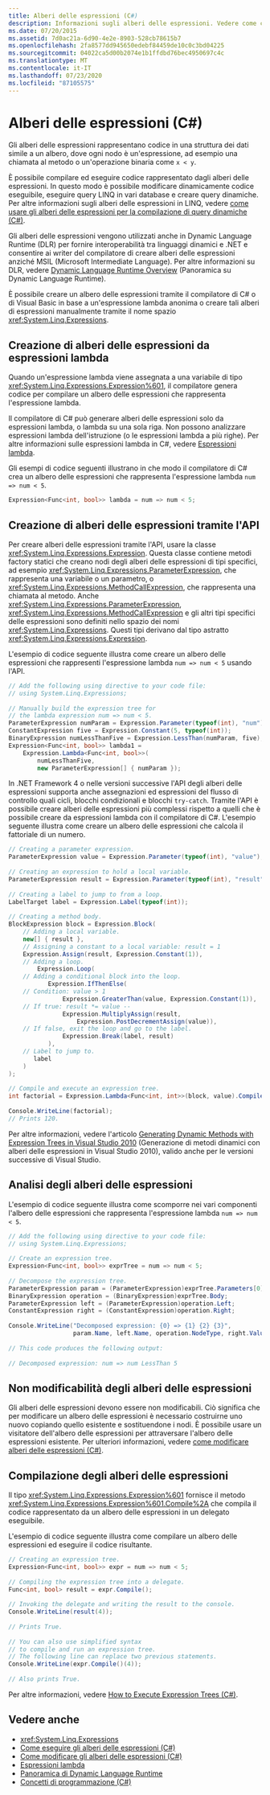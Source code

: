 ```yaml
---
title: Alberi delle espressioni (C#)
description: Informazioni sugli alberi delle espressioni. Vedere come compilare ed eseguire codice rappresentato da queste strutture di dati, in cui ogni nodo è un'espressione.
ms.date: 07/20/2015
ms.assetid: 7d0ac21a-6d90-4e2e-8903-528cb78615b7
ms.openlocfilehash: 2fa8577dd945650edebf84459de10c0c3bd04225
ms.sourcegitcommit: 04022ca5d00b2074e1b1ffdbd76bec4950697c4c
ms.translationtype: MT
ms.contentlocale: it-IT
ms.lasthandoff: 07/23/2020
ms.locfileid: "87105575"
---
```

# <a name="expression-trees-c"></a>Alberi delle espressioni (C#)
Gli alberi delle espressioni rappresentano codice in una struttura dei dati simile a un albero, dove ogni nodo è un'espressione, ad esempio una chiamata al metodo o un'operazione binaria come `x < y`.  
  
 È possibile compilare ed eseguire codice rappresentato dagli alberi delle espressioni. In questo modo è possibile modificare dinamicamente codice eseguibile, eseguire query LINQ in vari database e creare query dinamiche. Per altre informazioni sugli alberi delle espressioni in LINQ, vedere [come usare gli alberi delle espressioni per la compilazione di query dinamiche (C#)](./how-to-use-expression-trees-to-build-dynamic-queries.md).
  
 Gli alberi delle espressioni vengono utilizzati anche in Dynamic Language Runtime (DLR) per fornire interoperabilità tra linguaggi dinamici e .NET e consentire ai writer del compilatore di creare alberi delle espressioni anziché MSIL (Microsoft Intermediate Language). Per altre informazioni su DLR, vedere [Dynamic Language Runtime Overview](../../../../framework/reflection-and-codedom/dynamic-language-runtime-overview.md) (Panoramica su Dynamic Language Runtime).  
  
 È possibile creare un albero delle espressioni tramite il compilatore di C# o di Visual Basic in base a un'espressione lambda anonima o creare tali alberi di espressioni manualmente tramite il nome spazio <xref:System.Linq.Expressions>.  
  
## <a name="creating-expression-trees-from-lambda-expressions"></a>Creazione di alberi delle espressioni da espressioni lambda  
 Quando un'espressione lambda viene assegnata a una variabile di tipo <xref:System.Linq.Expressions.Expression%601>, il compilatore genera codice per compilare un albero delle espressioni che rappresenta l'espressione lambda.  
  
 Il compilatore di C# può generare alberi delle espressioni solo da espressioni lambda, o lambda su una sola riga. Non possono analizzare espressioni lambda dell'istruzione (o le espressioni lambda a più righe). Per altre informazioni sulle espressioni lambda in C#, vedere [Espressioni lambda](../../statements-expressions-operators/lambda-expressions.md).  
  
 Gli esempi di codice seguenti illustrano in che modo il compilatore di C# crea un albero delle espressioni che rappresenta l'espressione lambda `num => num < 5`.  
  
```csharp  
Expression<Func<int, bool>> lambda = num => num < 5;  
```  
  
## <a name="creating-expression-trees-by-using-the-api"></a>Creazione di alberi delle espressioni tramite l'API  
 Per creare alberi delle espressioni tramite l'API, usare la classe <xref:System.Linq.Expressions.Expression>. Questa classe contiene metodi factory statici che creano nodi degli alberi delle espressioni di tipi specifici, ad esempio <xref:System.Linq.Expressions.ParameterExpression>, che rappresenta una variabile o un parametro, o <xref:System.Linq.Expressions.MethodCallExpression>, che rappresenta una chiamata al metodo. Anche <xref:System.Linq.Expressions.ParameterExpression>, <xref:System.Linq.Expressions.MethodCallExpression> e gli altri tipi specifici delle espressioni sono definiti nello spazio dei nomi <xref:System.Linq.Expressions>. Questi tipi derivano dal tipo astratto <xref:System.Linq.Expressions.Expression>.  
  
 L'esempio di codice seguente illustra come creare un albero delle espressioni che rappresenti l'espressione lambda `num => num < 5` usando l'API.  
  
```csharp  
// Add the following using directive to your code file:  
// using System.Linq.Expressions;  
  
// Manually build the expression tree for
// the lambda expression num => num < 5.  
ParameterExpression numParam = Expression.Parameter(typeof(int), "num");  
ConstantExpression five = Expression.Constant(5, typeof(int));  
BinaryExpression numLessThanFive = Expression.LessThan(numParam, five);  
Expression<Func<int, bool>> lambda1 =  
    Expression.Lambda<Func<int, bool>>(  
        numLessThanFive,  
        new ParameterExpression[] { numParam });  
```  
  
 In .NET Framework 4 o nelle versioni successive l'API degli alberi delle espressioni supporta anche assegnazioni ed espressioni del flusso di controllo quali cicli, blocchi condizionali e blocchi `try-catch`. Tramite l'API è possibile creare alberi delle espressioni più complessi rispetto a quelli che è possibile creare da espressioni lambda con il compilatore di C#. L'esempio seguente illustra come creare un albero delle espressioni che calcola il fattoriale di un numero.  
  
```csharp  
// Creating a parameter expression.  
ParameterExpression value = Expression.Parameter(typeof(int), "value");  
  
// Creating an expression to hold a local variable.
ParameterExpression result = Expression.Parameter(typeof(int), "result");  
  
// Creating a label to jump to from a loop.  
LabelTarget label = Expression.Label(typeof(int));  
  
// Creating a method body.  
BlockExpression block = Expression.Block(  
    // Adding a local variable.  
    new[] { result },  
    // Assigning a constant to a local variable: result = 1  
    Expression.Assign(result, Expression.Constant(1)),  
    // Adding a loop.  
        Expression.Loop(  
    // Adding a conditional block into the loop.  
           Expression.IfThenElse(  
    // Condition: value > 1  
               Expression.GreaterThan(value, Expression.Constant(1)),  
    // If true: result *= value --  
               Expression.MultiplyAssign(result,  
                   Expression.PostDecrementAssign(value)),  
    // If false, exit the loop and go to the label.  
               Expression.Break(label, result)  
           ),  
    // Label to jump to.  
       label  
    )  
);  
  
// Compile and execute an expression tree.  
int factorial = Expression.Lambda<Func<int, int>>(block, value).Compile()(5);  
  
Console.WriteLine(factorial);  
// Prints 120.  
```

Per altre informazioni, vedere l'articolo [Generating Dynamic Methods with Expression Trees in Visual Studio 2010](https://devblogs.microsoft.com/csharpfaq/generating-dynamic-methods-with-expression-trees-in-visual-studio-2010/) (Generazione di metodi dinamici con alberi delle espressioni in Visual Studio 2010), valido anche per le versioni successive di Visual Studio.
  
## <a name="parsing-expression-trees"></a>Analisi degli alberi delle espressioni  
 L'esempio di codice seguente illustra come scomporre nei vari componenti l'albero delle espressioni che rappresenta l'espressione lambda `num => num < 5`.  
  
```csharp  
// Add the following using directive to your code file:  
// using System.Linq.Expressions;  
  
// Create an expression tree.  
Expression<Func<int, bool>> exprTree = num => num < 5;  
  
// Decompose the expression tree.  
ParameterExpression param = (ParameterExpression)exprTree.Parameters[0];  
BinaryExpression operation = (BinaryExpression)exprTree.Body;  
ParameterExpression left = (ParameterExpression)operation.Left;  
ConstantExpression right = (ConstantExpression)operation.Right;  
  
Console.WriteLine("Decomposed expression: {0} => {1} {2} {3}",  
                  param.Name, left.Name, operation.NodeType, right.Value);  
  
// This code produces the following output:  
  
// Decomposed expression: num => num LessThan 5  
```  
  
## <a name="immutability-of-expression-trees"></a>Non modificabilità degli alberi delle espressioni  
 Gli alberi delle espressioni devono essere non modificabili. Ciò significa che per modificare un albero delle espressioni è necessario costruirne uno nuovo copiando quello esistente e sostituendone i nodi. È possibile usare un visitatore dell'albero delle espressioni per attraversare l'albero delle espressioni esistente. Per ulteriori informazioni, vedere [come modificare alberi delle espressioni (C#)](./how-to-modify-expression-trees.md).
  
## <a name="compiling-expression-trees"></a>Compilazione degli alberi delle espressioni  
 Il tipo <xref:System.Linq.Expressions.Expression%601> fornisce il metodo <xref:System.Linq.Expressions.Expression%601.Compile%2A> che compila il codice rappresentato da un albero delle espressioni in un delegato eseguibile.  
  
 L'esempio di codice seguente illustra come compilare un albero delle espressioni ed eseguire il codice risultante.  
  
```csharp  
// Creating an expression tree.  
Expression<Func<int, bool>> expr = num => num < 5;  
  
// Compiling the expression tree into a delegate.  
Func<int, bool> result = expr.Compile();  
  
// Invoking the delegate and writing the result to the console.  
Console.WriteLine(result(4));  
  
// Prints True.  
  
// You can also use simplified syntax  
// to compile and run an expression tree.  
// The following line can replace two previous statements.  
Console.WriteLine(expr.Compile()(4));  
  
// Also prints True.  
```  
  
 Per altre informazioni, vedere [How to Execute Expression Trees (C#)](./how-to-execute-expression-trees.md).
  
## <a name="see-also"></a>Vedere anche

- <xref:System.Linq.Expressions>
- [Come eseguire gli alberi delle espressioni (C#)](./how-to-execute-expression-trees.md)
- [Come modificare gli alberi delle espressioni (C#)](./how-to-modify-expression-trees.md)
- [Espressioni lambda](../../statements-expressions-operators/lambda-expressions.md)
- [Panoramica di Dynamic Language Runtime](../../../../framework/reflection-and-codedom/dynamic-language-runtime-overview.md)
- [Concetti di programmazione (C#)](../index.md)
